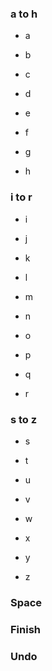 <meta data-spell-branch>

### a to h

- a

- b

- c

- d

- e

- f

- g

- h

### i to r 


- i 

- j

- k

- l

- m

- n

- o

- p

- q

- r


### s to z


- s

- t

- u

- v

- w

- x

- y

- z

### Space <meta data-spell-letter=" ">

### Finish <meta data-spell-finish>

### Undo <meta data-spell-delchar>
